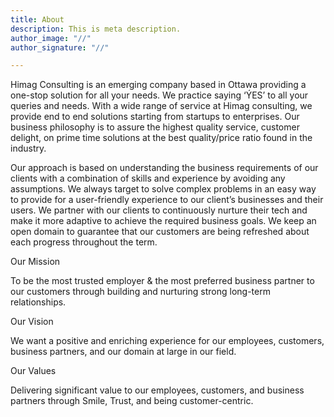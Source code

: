 ```yaml
---
title: About
description: This is meta description.
author_image: "//"
author_signature: "//"

---
```

Himag Consulting is an emerging company based in Ottawa providing a one-stop solution for all your needs. We practice saying ‘ÝES’ to all your queries and needs. With a wide range of service at Himag consulting, we provide end to end solutions starting from startups to enterprises. Our business philosophy is to assure the highest quality service, customer delight, on prime time solutions at the best quality/price ratio found in the industry.

Our approach is based on understanding the business requirements of our clients with a combination of skills and experience by avoiding any assumptions. We always target to solve complex problems in an easy way to provide for a user-friendly experience to our client’s businesses and their users. We partner with our clients to continuously nurture their tech and make it more adaptive to achieve the required business goals. We keep an open domain to guarantee that our customers are being refreshed about each progress throughout the term.

Our Mission

To be the most trusted employer & the most preferred business partner to our customers through building and nurturing strong long-term relationships.

Our Vision

We want a positive and enriching experience for our employees, customers, business partners, and our domain at large in our field.

Our Values

Delivering significant value to our employees, customers, and business partners through Smile, Trust, and being customer-centric.